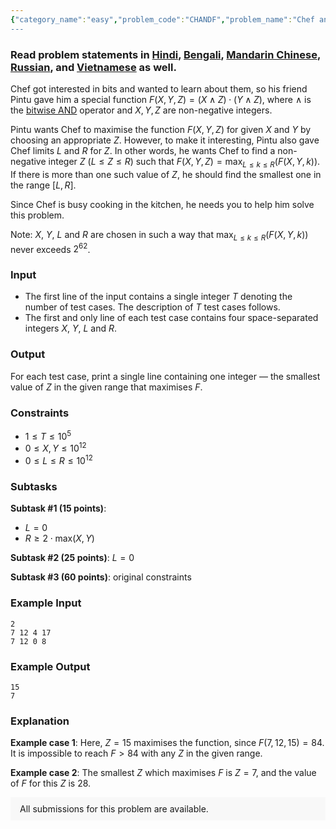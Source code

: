 ```yaml
---
{"category_name":"easy","problem_code":"CHANDF","problem_name":"Chef and Bitwise Product","problemComponents":{"constraints":"","constraintsState":false,"subtasks":"","subtasksState":false,"inputFormat":"","inputFormatState":false,"outputFormat":"","outputFormatState":false,"sampleTestCases":{"0":{"id":1,"input":"2\r\n7 12 4 17\r\n7 12 0 8","output":"15\r\n7","explanation":"**Example case 1**: Here, $Z = 15$ maximises the function, since $F(7,12,15) = 84$. It is impossible to reach $F \\gt 84$ with any $Z$ in the given range.\r\n\r\n**Example case 2**: The smallest $Z$ which maximises $F$ is $Z = 7$, and the value of $F$ for this $Z$ is $28$.","isDeleted":false}}},"video_editorial_url":"","languages_supported":{"0":"CPP14","1":"C","2":"JAVA","3":"PYTH 3.6","4":"CPP17","5":"PYTH","6":"PYP3","7":"CS2","8":"ADA","9":"PYPY","10":"TEXT","11":"PAS fpc","12":"NODEJS","13":"RUBY","14":"PHP","15":"GO","16":"HASK","17":"TCL","18":"PERL","19":"SCALA","20":"LUA","21":"kotlin","22":"BASH","23":"JS","24":"LISP sbcl","25":"rust","26":"PAS gpc","27":"BF","28":"CLOJ","29":"R","30":"D","31":"CAML","32":"FORT","33":"ASM","34":"swift","35":"FS","36":"WSPC","37":"LISP clisp","38":"SQL","39":"SCM guile","40":"PERL6","41":"ERL","42":"CLPS","43":"ICK","44":"NICE","45":"PRLG","46":"ICON","47":"COB","48":"SCM chicken","49":"PIKE","50":"SCM qobi","51":"ST","52":"SQLQ","53":"NEM"},"max_timelimit":1,"source_sizelimit":50000,"problem_author":"harshil21","problem_tester":null,"date_added":"30-03-2020","tags":{"0":"bitwise","1":"brute","2":"easy","3":"harshil21","4":"harshil21","5":"may20"},"problem_difficulty_level":"Easy-Medium","best_tag":"Bitwise Operation","editorial_url":"https://discuss.codechef.com/problems/CHANDF","time":{"view_start_date":1589189402,"submit_start_date":1589189402,"visible_start_date":1589189402,"end_date":1735669800},"is_direct_submittable":false,"problemDiscussURL":"https://discuss.codechef.com/search?q=CHANDF","is_proctored":false,"visitedContests":{},"layout":"problem"}
---
```

### Read problem statements in [Hindi](https://www.codechef.com/download/translated/MAY20/hindi/CHANDF.pdf), [Bengali](https://www.codechef.com/download/translated/MAY20/bengali/CHANDF.pdf), [Mandarin Chinese](https://www.codechef.com/download/translated/MAY20/mandarin/CHANDF.pdf), [Russian](https://www.codechef.com/download/translated/MAY20/russian/CHANDF.pdf), and [Vietnamese](https://www.codechef.com/download/translated/MAY20/vietnamese/CHANDF.pdf) as well.

Chef got interested in bits and wanted to learn about them, so his friend Pintu gave him a special function $F(X,Y,Z) = (X \wedge Z) \cdot (Y \wedge Z)$, where $\wedge$ is the [bitwise AND](https://en.wikipedia.org/wiki/Bitwise_operation#AND) operator and $X, Y, Z$ are non-negative integers.

Pintu wants Chef to maximise the function $F(X,Y,Z)$ for given $X$ and $Y$ by choosing an appropriate $Z$. However, to make it interesting, Pintu also gave Chef limits $L$ and $R$ for $Z$. In other words, he wants Chef to find a non-negative integer $Z$ ($L \le Z \le R$) such that $F(X,Y,Z) = \mathrm{max}_{L \le k \le R} \left( F(X,Y,k) \right)$. If there is more than one such value of $Z$, he should find the smallest one in the range $[L, R]$.

Since Chef is busy cooking in the kitchen, he needs you to help him solve this problem.

Note: $X$, $Y$, $L$ and $R$ are chosen in such a way that $\mathrm{max}_{L \le k \le R} \left( F(X,Y,k) \right)$ never exceeds $2^{62}$.

### Input
- The first line of the input contains a single integer $T$ denoting the number of test cases. The description of $T$ test cases follows.
- The first and only line of each test case contains four space-separated integers $X$, $Y$, $L$ and $R$.

### Output
For each test case, print a single line containing one integer ― the smallest value of $Z$ in the given range that maximises $F$.

### Constraints
- $1 \le T \le 10^5$
- $0 \le X,Y \le 10^{12}$
- $0 \le L \le R \le 10^{12}$

### Subtasks
**Subtask #1 (15 points)**:
- $L = 0$
- $R \ge 2 \cdot \mathrm{max}(X,Y)$

**Subtask #2 (25 points)**: $L = 0$

**Subtask #3 (60 points)**: original constraints

### Example Input
```
2
7 12 4 17
7 12 0 8
```

### Example Output
```
15
7
```

### Explanation
**Example case 1**: Here, $Z = 15$ maximises the function, since $F(7,12,15) = 84$. It is impossible to reach $F \gt 84$ with any $Z$ in the given range.

**Example case 2**: The smallest $Z$ which maximises $F$ is $Z = 7$, and the value of $F$ for this $Z$ is $28$.

<aside style='background: #f8f8f8;padding: 10px 15px;'><div>All submissions for this problem are available.</div></aside>